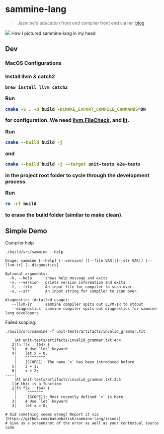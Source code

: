 <h1>sammine-lang</h1>

> Jasmine's education front end compiler front end via her [blog](https://badumbatish.github.io/blog)

![](https://github.com/badumbatish/sammine-lang/blob/main/img.png)
How I pictured sammine-lang in my head


<h2>Dev</h2>

<h3>MacOS Configurations<h3>

Install llvm & catch2

```bash
brew install llvm catch2
```
Run

```bash
cmake -S . -B build -DCMAKE_EXPORT_COMPILE_COMMANDS=ON
```

for configuration. We need [llvm](https://github.com/Shuriken-Group/setup_llvm_tools),[FileCheck](https://pypi.org/project/filecheck/), and [lit](https://pypi.org/project/lit/).


Run

```bash
cmake --build build -j 
```

and 

```bash
cmake --build build -j --target unit-tests e2e-tests
```
in the project root folder to cycle through the development process.


Run
```bash
rm -rf build
```
to erase the build folder (similar to make clean).

<h2>Simple Demo</h2>

Compiler help

```
./build/src/sammine --help

Usage: sammine [--help] [--version] [[--file VAR]|[--str VAR]] [--llvm-ir] [--diagnostics]

Optional arguments:
  -h, --help      shows help message and exits
  -v, --version   prints version information and exits
  -f, --file      An input file for compiler to scan over.
  -s, --str       An input string for compiler to scan over.

diagnostics (detailed usage):
   --llvm-ir      sammine compiler spits out LLVM-IR to stdout
   --diagnostics  sammine compiler spits out diagnostics for sammine-lang developers
```

Failed scoping:

```
./build/src/sammine -f unit-tests/artifacts/invalid_grammar.txt

    |At unit-tests/artifacts/invalid_grammar.txt:4:4
   2|fn f(x : f64) {
   3|    # Use `let` keyword
   4|    let x = 0;
    |    ^^^^^^^^^
    |    [SCOPE1]: The name `x` has been introduced before
   5|    3 + 1;
   6|    x + 2;
----|
    |At unit-tests/artifacts/invalid_grammar.txt:2:5
   1|# this is a function
   2|fn f(x : f64) {
    |     ^^^^^^^
    |     [SCOPE1]: Most recently defined `x` is here
   3|    # Use `let` keyword
   4|    let x = 0;

# Did something seems wrong? Report it via [https://github.com/badumbatish/sammine-lang/issues]
# Give us a screenshot of the error as well as your contextual source code
```
